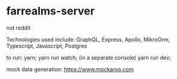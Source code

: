 # farrealms-server
not reddit

Technologies used include: GraphQL, Express, Apollo, MikroOrm, Typescript, Javascript, Postgres

to run: yarn; yarn run watch; (in a separate console) yarn run dev;

mock data generation: https://www.mockaroo.com
